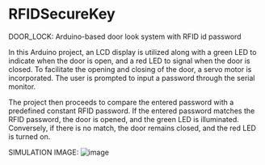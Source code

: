 # RFIDSecureKey

DOOR_LOCK: Arduino-based door look system with RFID id password

In this Arduino project, an LCD display is utilized along with a green LED to indicate when the door is open, and a red LED to signal when the door is closed. To facilitate the opening and closing of the door, a servo motor is incorporated. The user is prompted to input a password through the serial monitor.

The project then proceeds to compare the entered password with a predefined constant RFID password. If the entered password matches the RFID password, the door is opened, and the green LED is illuminated. Conversely, if there is no match, the door remains closed, and the red LED is turned on.

SIMULATION IMAGE:
  ![image](https://github.com/Hari-preeta/RFIDSecureKey/assets/141815544/fbba0bb6-7291-47a2-bba2-cc6af4a61f78)
